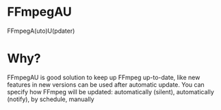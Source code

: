 # FFmpegAU
FFmpegA(uto)U(pdater)

# Why?
FFmpegAU is good solution to keep up FFmpeg up-to-date, like new features in new versions can be used after automatic update. You can specify how FFmpeg will be updated: automatically (silent), automatically (notify), by schedule, manually
